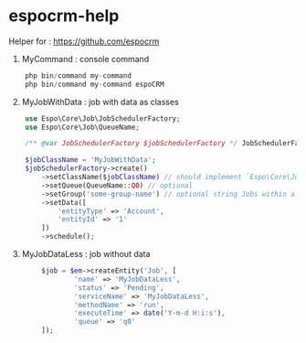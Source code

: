 # espocrm-help


Helper for : https://github.com/espocrm 

1) MyCommand : console command

```php
	php bin/command my-command
	php bin/command my-command espoCRM
```

2) MyJobWithData : job with data as classes 

```php
	use Espo\Core\Job\JobSchedulerFactory;
	use Espo\Core\Job\QueueName;

	/** @var JobSchedulerFactory $jobSchedulerFactory */ JobSchedulerFactory as a constructor dependency

	$jobClassName = 'MyJobWithData';
	$jobSchedulerFactory->create()
	    ->setClassName($jobClassName) // should implement `Espo\Core\Job\Job` interface
	    ->setQueue(QueueName::Q0) // optional
	    ->setGroup('some-group-name') // optional string Jobs within a group will run one-by-one.
	    ->setData([
	        'entityType' => 'Account',
	        'entityId' => '1'
	    ])
	    ->schedule();
```

3) MyJobDataLess : job without data

```php
        $job = $em->createEntity('Job', [
                'name' => 'MyJobDataLess',
                'status' => 'Pending',
                'serviceName' => 'MyJobDataLess',
                'methodName' => 'run',
                'executeTime' => date('Y-m-d H:i:s'),
    			'queue' => 'q0'
        ]);
```